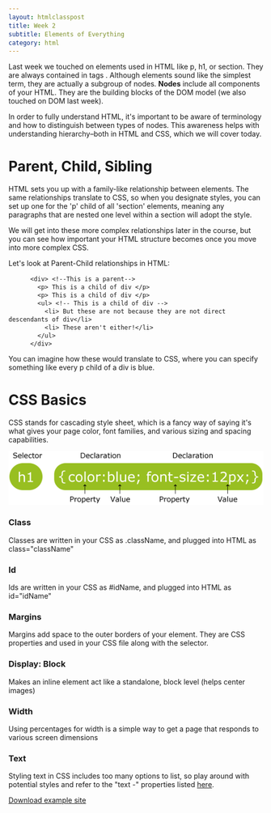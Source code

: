 ```yaml
---
layout: htmlclasspost
title: Week 2
subtitle: Elements of Everything
category: html
---
```


Last week we touched on elements used in HTML like p, h1, or section. They are always contained in tags <element>. Although elements sound like the simplest term, they are actually a subgroup of nodes. **Nodes** include all components of your HTML. They are the building blocks of the DOM model (we also touched on DOM last week).

In order to fully understand HTML, it's important to be aware of terminology and how to distinguish between types of nodes. This awareness helps with understanding hierarchy–both in HTML and CSS, which we will cover today.

# Parent, Child, Sibling

HTML sets you up with a family-like relationship between elements. The same relationships translate to CSS, so when you designate styles, you can set up one for the 'p' child of all 'section' elements, meaning any paragraphs that are nested one level within a section will adopt the style.

We will get into these more complex relationships later in the course, but you can see how important your HTML structure becomes once you move into more complex CSS.

Let's look at Parent-Child relationships in HTML:

          <div> <!--This is a parent-->
            <p> This is a child of div </p>
            <p> This is a child of div </p>
            <ul> <!-- This is a child of div -->
              <li> But these are not because they are not direct descendants of div</li>
              <li> These aren't either!</li>
            </ul>
          </div>


You can imagine how these would translate to CSS, where you can specify something like every p child of a div is blue.

# CSS Basics

CSS stands for cascading style sheet, which is a fancy way of saying it's what gives your page color, font families, and various sizing and spacing capabilities.

<img src="/../img/cssmap.gif">

### Class

  Classes are written in your CSS as .className, and plugged into HTML as class="className"

### Id

  Ids are written in your CSS as #idName, and plugged into HTML as id="idName"

### Margins

  Margins add space to the outer borders of your element. They are CSS properties and used in your CSS file along       with the selector.

### Display: Block

  Makes an inline element act like a standalone, block level (helps center images)

### Width

  Using percentages for width is a simple way to get a page that responds to various screen dimensions

### Text

  Styling text in CSS includes too many options to list, so play around with potential styles and refer to the "text -" properties listed <a class="three" href="https://developer.mozilla.org/en-US/docs/Web/CSS/Reference">here</a>.

  <a class="three" href="../../week2.zip" target="_blank">Download example site</a>
